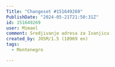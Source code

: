 ```yaml
---
Title: "Changeset #151649269"
PublishDate: "2024-05-21T21:50:31Z"
id: 151649269
user: Mimael
comment: Sredjivanje adresa za Ivanjicu
created_by: JOSM/1.5 (18969 en)
tags:
  - Montenegro

---
```

